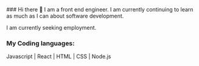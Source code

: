 <div>
  
</div>
### Hi there 👋 I am a front end engineer. I am currently continuing to learn as much as I can about software development.

I am currently seeking employment.

### My Coding languages:

Javascript | React | HTML | CSS | Node.js  

<!--
**nmgolz/nmgolz** is a ✨ _special_ ✨ repository because its `README.md` (this file) appears on your GitHub profile.

Here are some ideas to get you started:

- 🔭 I’m currently working on ...
- 🌱 I’m currently learning ...
- 👯 I’m looking to collaborate on ...
- 🤔 I’m looking for help with ...
- 💬 Ask me about ...
- 📫 How to reach me: ...
- 😄 Pronouns: ...
- ⚡ Fun fact: ...
-->
